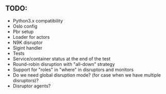 ## TODO:
   - Python3.x compatibility
   - Oslo config
   - Pbr setup
   - Loader for actors
   - N9K disruptor
   - Sigint handler
   - Tests
   - Service/container status at the end of the test
   - Round-robin disruption with "all-down" strategy
   - Support for "roles" in "where" in disruptors and monitors
   - Do we need global disruption mode? (for case when we have multiple disruptors)?
   - Disruptor agents?

